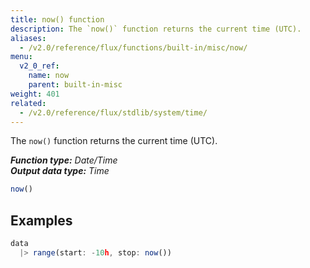 ```yaml
---
title: now() function
description: The `now()` function returns the current time (UTC).
aliases:
  - /v2.0/reference/flux/functions/built-in/misc/now/
menu:
  v2_0_ref:
    name: now
    parent: built-in-misc
weight: 401
related:
  - /v2.0/reference/flux/stdlib/system/time/
---
```


The `now()` function returns the current time (UTC).

_**Function type:** Date/Time_  
_**Output data type:** Time_

```js
now()
```

## Examples
```js
data
  |> range(start: -10h, stop: now())
```
